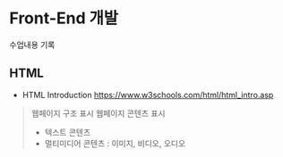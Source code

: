 # Front-End 개발
수업내용 기록


## HTML
* HTML Introduction
https://www.w3schools.com/html/html_intro.asp

> 웹페이지 구조 표시
> 웹페이지 콘텐츠 표시
>  - 텍스트 콘텐츠
>  - 멀티미디어 콘텐츠 : 이미지, 비디오, 오디오
